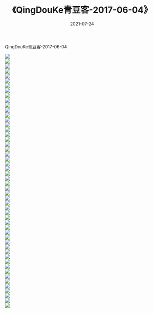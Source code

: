 ﻿---
layout: post
title:  《QingDouKe青豆客-2017-06-04》
date:   2021-07-24
img: http://img.660000.xyz/Sharelink/网络美图/2021/QingDouKe青豆客-2017-06-04/000.jpg
categories: [美女, 清纯, 唯美]
---

QingDouKe青豆客-2017-06-04

  ![](http://img.660000.xyz/Sharelink/网络美图/2021/QingDouKe青豆客-2017-06-04/001.jpg) <br> ![](http://img.660000.xyz/Sharelink/网络美图/2021/QingDouKe青豆客-2017-06-04/002.jpg) <br> ![](http://img.660000.xyz/Sharelink/网络美图/2021/QingDouKe青豆客-2017-06-04/003.jpg) <br> ![](http://img.660000.xyz/Sharelink/网络美图/2021/QingDouKe青豆客-2017-06-04/004.jpg) <br> ![](http://img.660000.xyz/Sharelink/网络美图/2021/QingDouKe青豆客-2017-06-04/005.jpg) <br> ![](http://img.660000.xyz/Sharelink/网络美图/2021/QingDouKe青豆客-2017-06-04/006.jpg) <br> ![](http://img.660000.xyz/Sharelink/网络美图/2021/QingDouKe青豆客-2017-06-04/007.jpg) <br> ![](http://img.660000.xyz/Sharelink/网络美图/2021/QingDouKe青豆客-2017-06-04/008.jpg) <br> ![](http://img.660000.xyz/Sharelink/网络美图/2021/QingDouKe青豆客-2017-06-04/009.jpg) <br> ![](http://img.660000.xyz/Sharelink/网络美图/2021/QingDouKe青豆客-2017-06-04/010.jpg) <br> ![](http://img.660000.xyz/Sharelink/网络美图/2021/QingDouKe青豆客-2017-06-04/011.jpg) <br> ![](http://img.660000.xyz/Sharelink/网络美图/2021/QingDouKe青豆客-2017-06-04/012.jpg) <br> ![](http://img.660000.xyz/Sharelink/网络美图/2021/QingDouKe青豆客-2017-06-04/013.jpg) <br> ![](http://img.660000.xyz/Sharelink/网络美图/2021/QingDouKe青豆客-2017-06-04/014.jpg) <br> ![](http://img.660000.xyz/Sharelink/网络美图/2021/QingDouKe青豆客-2017-06-04/015.jpg) <br> ![](http://img.660000.xyz/Sharelink/网络美图/2021/QingDouKe青豆客-2017-06-04/016.jpg) <br> ![](http://img.660000.xyz/Sharelink/网络美图/2021/QingDouKe青豆客-2017-06-04/017.jpg) <br> ![](http://img.660000.xyz/Sharelink/网络美图/2021/QingDouKe青豆客-2017-06-04/018.jpg) <br> ![](http://img.660000.xyz/Sharelink/网络美图/2021/QingDouKe青豆客-2017-06-04/019.jpg) <br> ![](http://img.660000.xyz/Sharelink/网络美图/2021/QingDouKe青豆客-2017-06-04/020.jpg) <br> ![](http://img.660000.xyz/Sharelink/网络美图/2021/QingDouKe青豆客-2017-06-04/021.jpg) <br> ![](http://img.660000.xyz/Sharelink/网络美图/2021/QingDouKe青豆客-2017-06-04/022.jpg) <br> ![](http://img.660000.xyz/Sharelink/网络美图/2021/QingDouKe青豆客-2017-06-04/023.jpg) <br> ![](http://img.660000.xyz/Sharelink/网络美图/2021/QingDouKe青豆客-2017-06-04/024.jpg) <br> ![](http://img.660000.xyz/Sharelink/网络美图/2021/QingDouKe青豆客-2017-06-04/025.jpg) <br> ![](http://img.660000.xyz/Sharelink/网络美图/2021/QingDouKe青豆客-2017-06-04/026.jpg) <br> ![](http://img.660000.xyz/Sharelink/网络美图/2021/QingDouKe青豆客-2017-06-04/027.jpg) <br> ![](http://img.660000.xyz/Sharelink/网络美图/2021/QingDouKe青豆客-2017-06-04/028.jpg) <br> ![](http://img.660000.xyz/Sharelink/网络美图/2021/QingDouKe青豆客-2017-06-04/029.jpg) <br> ![](http://img.660000.xyz/Sharelink/网络美图/2021/QingDouKe青豆客-2017-06-04/030.jpg) <br> ![](http://img.660000.xyz/Sharelink/网络美图/2021/QingDouKe青豆客-2017-06-04/031.jpg) <br> ![](http://img.660000.xyz/Sharelink/网络美图/2021/QingDouKe青豆客-2017-06-04/032.jpg) <br> ![](http://img.660000.xyz/Sharelink/网络美图/2021/QingDouKe青豆客-2017-06-04/033.jpg) <br> ![](http://img.660000.xyz/Sharelink/网络美图/2021/QingDouKe青豆客-2017-06-04/034.jpg) <br> ![](http://img.660000.xyz/Sharelink/网络美图/2021/QingDouKe青豆客-2017-06-04/035.jpg) <br> ![](http://img.660000.xyz/Sharelink/网络美图/2021/QingDouKe青豆客-2017-06-04/036.jpg) <br> ![](http://img.660000.xyz/Sharelink/网络美图/2021/QingDouKe青豆客-2017-06-04/037.jpg) <br> ![](http://img.660000.xyz/Sharelink/网络美图/2021/QingDouKe青豆客-2017-06-04/038.jpg) <br> ![](http://img.660000.xyz/Sharelink/网络美图/2021/QingDouKe青豆客-2017-06-04/039.jpg) <br> ![](http://img.660000.xyz/Sharelink/网络美图/2021/QingDouKe青豆客-2017-06-04/040.jpg) <br> ![](http://img.660000.xyz/Sharelink/网络美图/2021/QingDouKe青豆客-2017-06-04/041.jpg) <br> ![](http://img.660000.xyz/Sharelink/网络美图/2021/QingDouKe青豆客-2017-06-04/042.jpg) <br> ![](http://img.660000.xyz/Sharelink/网络美图/2021/QingDouKe青豆客-2017-06-04/043.jpg) <br> ![](http://img.660000.xyz/Sharelink/网络美图/2021/QingDouKe青豆客-2017-06-04/044.jpg) <br> ![](http://img.660000.xyz/Sharelink/网络美图/2021/QingDouKe青豆客-2017-06-04/045.jpg) <br> ![](http://img.660000.xyz/Sharelink/网络美图/2021/QingDouKe青豆客-2017-06-04/046.jpg) <br> ![](http://img.660000.xyz/Sharelink/网络美图/2021/QingDouKe青豆客-2017-06-04/047.jpg) <br> ![](http://img.660000.xyz/Sharelink/网络美图/2021/QingDouKe青豆客-2017-06-04/048.jpg) <br> ![](http://img.660000.xyz/Sharelink/网络美图/2021/QingDouKe青豆客-2017-06-04/049.jpg) <br> ![](http://img.660000.xyz/Sharelink/网络美图/2021/QingDouKe青豆客-2017-06-04/050.jpg) <br> ![](http://img.660000.xyz/Sharelink/网络美图/2021/QingDouKe青豆客-2017-06-04/051.jpg) <br> ![](http://img.660000.xyz/Sharelink/网络美图/2021/QingDouKe青豆客-2017-06-04/052.jpg) <br>